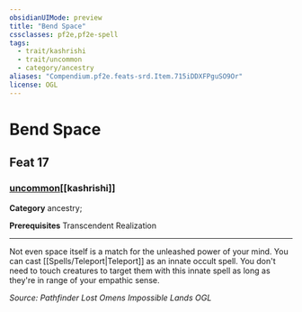 ```yaml
---
obsidianUIMode: preview
title: "Bend Space"
cssclasses: pf2e,pf2e-spell
tags:
  - trait/kashrishi
  - trait/uncommon
  - category/ancestry
aliases: "Compendium.pf2e.feats-srd.Item.715iDDXFPguSO9Or"
license: OGL
---
```

# Bend Space
## Feat 17
### [uncommon](uncommon "Uncommon Rarity Trait")[[kashrishi]]

**Category** ancestry; 



**Prerequisites** Transcendent Realization
* * *
Not even space itself is a match for the unleashed power of your mind. You can cast [[Spells/Teleport|Teleport]] as an innate occult spell. You don't need to touch creatures to target them with this innate spell as long as they're in range of your empathic sense.

*Source: Pathfinder Lost Omens Impossible Lands*
*OGL*